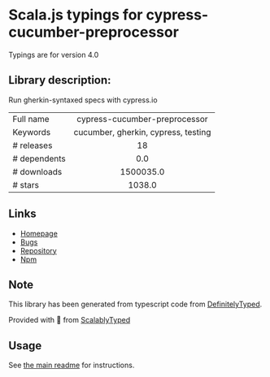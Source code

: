 
# Scala.js typings for cypress-cucumber-preprocessor

Typings are for version 4.0

## Library description:
Run gherkin-syntaxed specs with cypress.io

|                    |                 |
| ------------------ | :-------------: |
| Full name          | cypress-cucumber-preprocessor |
| Keywords           | cucumber, gherkin, cypress, testing |
| # releases         | 18 |
| # dependents       | 0.0 |
| # downloads        | 1500035.0 |
| # stars            | 1038.0 |

## Links
- [Homepage](https://github.com/TheBrainFamily/cypress-cucumber-preprocessor#readme)
- [Bugs](https://github.com/TheBrainFamily/cypress-cucumber-preprocessor/issues)
- [Repository](https://github.com/TheBrainFamily/cypress-cucumber-preprocessor)
- [Npm](https://www.npmjs.com/package/cypress-cucumber-preprocessor)
    


## Note
This library has been generated from typescript code from [DefinitelyTyped](https://definitelytyped.org).

Provided with :purple_heart: from [ScalablyTyped](https://github.com/oyvindberg/ScalablyTyped)

## Usage
See [the main readme](../../readme.md) for instructions.


